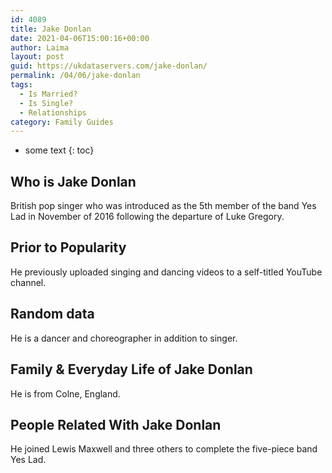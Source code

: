 ```yaml
---
id: 4089
title: Jake Donlan
date: 2021-04-06T15:00:16+00:00
author: Laima
layout: post
guid: https://ukdataservers.com/jake-donlan/
permalink: /04/06/jake-donlan
tags:
  - Is Married?
  - Is Single?
  - Relationships
category: Family Guides
---
```


* some text
{: toc}


## Who is Jake Donlan
                  
                  
                  
British pop singer who was introduced as the 5th member of the band Yes Lad in November of 2016 following the departure of Luke Gregory.
                  
              
            
              
            
                
                
                
## Prior to Popularity
                  
                  
                  
He previously uploaded singing and dancing videos to a self-titled YouTube channel.
                  
              
            
              
            
                
                
                
## Random data
                  
                  
                  
He is a dancer and choreographer in addition to singer.
                  
              
            
              
            
                
                
                
## Family & Everyday Life of Jake Donlan
                  
                  
                  
He is from Colne, England.
                  
              
            
              
            
                
                
                
## People Related With Jake Donlan
                  
                  
                  
He joined Lewis Maxwell and three others to complete the five-piece band Yes Lad.
                  
              
            
              
            
                
              
            
              
              
            
            
              
            
          
          
          
